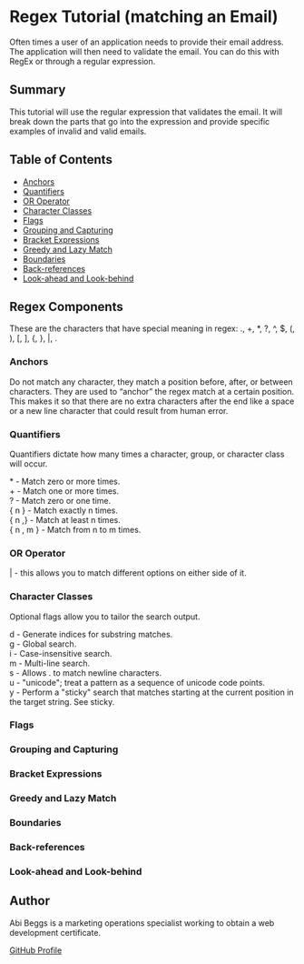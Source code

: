 # Regex Tutorial (matching an Email)

Often times a user of an application needs to provide their email address. The application will then need to validate the email. You can do this with RegEx or through a regular expression. 

## Summary

This tutorial will use the regular expression that validates the email. It will break down the parts that go into the expression and provide specific examples of invalid and valid emails.

## Table of Contents

- [Anchors](#anchors)
- [Quantifiers](#quantifiers)
- [OR Operator](#or-operator)
- [Character Classes](#character-classes)
- [Flags](#flags)
- [Grouping and Capturing](#grouping-and-capturing)
- [Bracket Expressions](#bracket-expressions)
- [Greedy and Lazy Match](#greedy-and-lazy-match)
- [Boundaries](#boundaries)
- [Back-references](#back-references)
- [Look-ahead and Look-behind](#look-ahead-and-look-behind)

## Regex Components

These are the characters that have special meaning in regex: ., +, *, ?, ^, $, (, ), [, ], {, }, |, .

### Anchors

Do not match any character, they match a position before, after, or between characters. They are used to “anchor” the regex match at a certain position. This makes it so that there are no extra characters after the end like a space or a new line character that could result from human error.

### Quantifiers

Quantifiers dictate how many times a character, group, or character class will occur.

\* - Match zero or more times.  
\+ - Match one or more times.  
\? - Match zero or one time.  
{ n } - Match exactly n times.   
{ n ,} - Match at least n times.   
{ n , m } - Match from n to m times. 

### OR Operator

| - this allows you to match different options on either side of it. 

### Character Classes

Optional flags allow you to tailor the search output. 

d	- Generate indices for substring matches.  	 
g	- Global search.  
i - Case-insensitive search.	  
m	- Multi-line search.	  
s	- Allows . to match newline characters.	  
u	- "unicode"; treat a pattern as a sequence of unicode code points.	  
y	- Perform a "sticky" search that matches starting at the current position in the target string. See sticky.  


### Flags

### Grouping and Capturing

### Bracket Expressions

### Greedy and Lazy Match

### Boundaries

### Back-references

### Look-ahead and Look-behind

## Author

Abi Beggs is a marketing operations specialist working to obtain a web development certificate. 

[GitHub Profile](https://github.com/beggsaj)